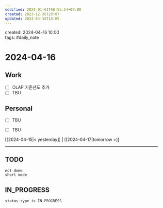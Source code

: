 ```yaml
---
modified: 2024-01-01T08:55:54+09:00
created: 2023-12-30T20:07
updated: 2024-04-16T18:09
---
```

created: 2024-04-16 10:00  
tags: #daily_note  
  
# 2024-04-16  

## Work

- [ ] OLAP 기준년도 추가
- [ ] TBU  

## Personal

- [ ] TBU
- [ ] TBU  

  
  
[[2024-04-15|< yesterday]] | [[2024-04-17|tomorrow >]]  
  
---  


## TODO
```tasks  
not done  
short mode  
```

## IN_PROGRESS
```tasks  
status.type is IN_PROGRESS
```

